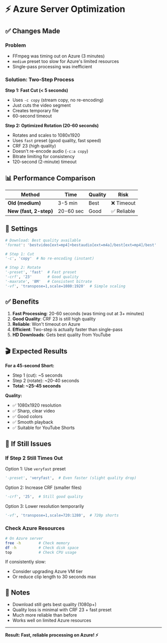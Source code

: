 # ⚡ Azure Server Optimization

## ✅ Changes Made

### Problem
- FFmpeg was timing out on Azure (3 minutes)
- `medium` preset too slow for Azure's limited resources
- Single-pass processing was inefficient

### Solution: Two-Step Process

**Step 1: Fast Cut (< 5 seconds)**
- Uses `-c copy` (stream copy, no re-encoding)
- Just cuts the video segment
- Creates temporary file
- 60-second timeout

**Step 2: Optimized Rotation (20-60 seconds)**
- Rotates and scales to 1080x1920
- Uses `fast` preset (good quality, fast speed)
- CRF 23 (high quality)
- Doesn't re-encode audio (`-c:a copy`)
- Bitrate limiting for consistency
- 120-second (2-minute) timeout

## 📊 Performance Comparison

| Method | Time | Quality | Risk |
|--------|------|---------|------|
| **Old (medium)** | 3-5 min | Best | ❌ Timeout |
| **New (fast, 2-step)** | 20-60 sec | Good | ✅ Reliable |

## 🎯 Settings

```python
# Download: Best quality available
'format': 'bestvideo[ext=mp4]+bestaudio[ext=m4a]/best[ext=mp4]/best'

# Step 1: Cut
'-c', 'copy'  # No re-encoding (instant)

# Step 2: Rotate
'-preset', 'fast'  # Fast preset
'-crf', '23'       # Good quality
'-maxrate', '8M'   # Consistent bitrate
'-vf', 'transpose=1,scale=1080:1920'  # Simple scaling
```

## ✅ Benefits

1. **Fast Processing**: 20-60 seconds (was timing out at 3+ minutes)
2. **Good Quality**: CRF 23 is still high quality
3. **Reliable**: Won't timeout on Azure
4. **Efficient**: Two-step is actually faster than single-pass
5. **HD Downloads**: Gets best quality from YouTube

## 🎬 Expected Results

**For a 45-second Short:**
- Step 1 (cut): ~5 seconds
- Step 2 (rotate): ~20-40 seconds
- **Total: ~25-45 seconds**

**Quality:**
- ✅ 1080x1920 resolution
- ✅ Sharp, clear video
- ✅ Good colors
- ✅ Smooth playback
- ✅ Suitable for YouTube Shorts

## 🔧 If Still Issues

### If Step 2 Still Times Out

Option 1: Use `veryfast` preset
```python
'-preset', 'veryfast',  # Even faster (slight quality drop)
```

Option 2: Increase CRF (smaller files)
```python
'-crf', '25',  # Still good quality
```

Option 3: Lower resolution temporarily
```python
'-vf', 'transpose=1,scale=720:1280',  # 720p shorts
```

### Check Azure Resources

```bash
# On Azure server
free -h        # Check memory
df -h          # Check disk space
top            # Check CPU usage
```

If consistently slow:
- Consider upgrading Azure VM tier
- Or reduce clip length to 30 seconds max

## 📝 Notes

- Download still gets best quality (1080p+)
- Quality loss is minimal with CRF 23 + fast preset
- Much more reliable than before
- Works well on limited Azure resources

---

**Result: Fast, reliable processing on Azure! ⚡**
